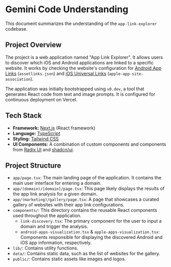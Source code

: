 
# Gemini Code Understanding

This document summarizes the understanding of the `app-link-explorer` codebase.

## Project Overview

The project is a web application named "App Link Explorer". It allows users to discover which iOS and Android applications are linked to a specific website. It works by checking the website's configuration for [Android App Links](https://developer.android.com/training/app-links) (`assetlinks.json`) and [iOS Universal Links](https://developer.apple.com/library/archive/documentation/General/Conceptual/AppSearch/UniversalLinks.html) (`apple-app-site-association`).

The application was initially bootstrapped using `v0.dev`, a tool that generates React code from text and image prompts. It is configured for continuous deployment on Vercel.

## Tech Stack

- **Framework:** [Next.js](https://nextjs.org/) (React framework)
- **Language:** [TypeScript](https://www.typescriptlang.org/)
- **Styling:** [Tailwind CSS](https://tailwindcss.com/)
- **UI Components:** A combination of custom components and components from [Radix UI](https://www.radix-ui.com/) and [shadcn/ui](https://ui.shadcn.com/).

## Project Structure

- `app/page.tsx`: The main landing page of the application. It contains the main user interface for entering a domain.
- `app/(domain)/[domain]/page.tsx`: This page likely displays the results of the app link analysis for a given domain.
- `app/(marketing)/gallery/page.tsx`: A page that showcases a curated gallery of websites with their app link configurations.
- `components/`: This directory contains the reusable React components used throughout the application.
  - `link-discovery.tsx`: The primary component for the user to input a domain and trigger the analysis.
  - `android-apps-visualization.tsx` & `apple-apps-visualization.tsx`: Components responsible for displaying the discovered Android and iOS app information, respectively.
- `lib/`: Contains utility functions.
- `data/`: Contains static data, such as the list of websites for the gallery.
- `public/`: Contains static assets like images and logos.

